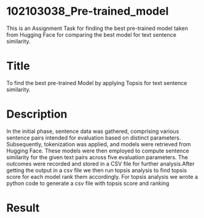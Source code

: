 # 102103038_Pre-trained_model

This is an Assignment Task for finding the best pre-trained model taken from Hugging Face for comparing the best model for text sentence similarity.

# Title
To find the best pre-trained Model by applying Topsis for text sentence similarity.

# Description
In the initial phase, sentence data was gathered, comprising various sentence pairs intended for evaluation based on distinct parameters. Subsequently, tokenization was applied, and models were retrieved from Hugging Face. These models were then employed to compute sentence similarity for the given text pairs across five evaluation parameters. The outcomes were recorded and stored in a CSV file for further analysis.After getting the output in a csv file we then run topsis analysis to find topsis score for each model rank them accordingly. For topsis analysis we wrote a python code to generate a csv file with topsis score and ranking 

# Result
